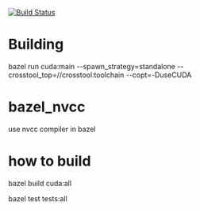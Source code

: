 
[![Build Status](https://travis-ci.org/Hibbert-pku/bazel_nvcc.svg?branch=master)](https://travis-ci.org/Hibbert-pku/bazel_nvcc)

# Building
bazel run cuda:main --spawn_strategy=standalone --crosstool_top=//crosstool:toolchain --copt=-DuseCUDA

# bazel_nvcc
use nvcc compiler in bazel

# how to build

bazel build cuda:all

bazel test tests:all
